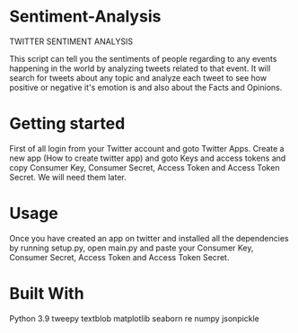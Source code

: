 # Sentiment-Analysis
TWITTER SENTIMENT ANALYSIS


This script can tell you the sentiments of people regarding to any events happening in the world by analyzing tweets related to that event. It will search for tweets about any topic and analyze each tweet to see how positive or negative it's emotion is and also about the Facts and Opinions.

# Getting started
First of all login from your Twitter account and goto Twitter Apps. Create a new app (How to create twitter app) and goto Keys and access tokens and copy Consumer Key, Consumer Secret, Access Token and Access Token Secret. We will need them later.

# Usage
Once you have created an app on twitter and installed all the dependencies by running setup.py, open main.py and paste your Consumer Key, Consumer Secret, Access Token and Access Token Secret. 

# Built With
Python 3.9
tweepy
textblob
matplotlib
seaborn
re
numpy
jsonpickle
